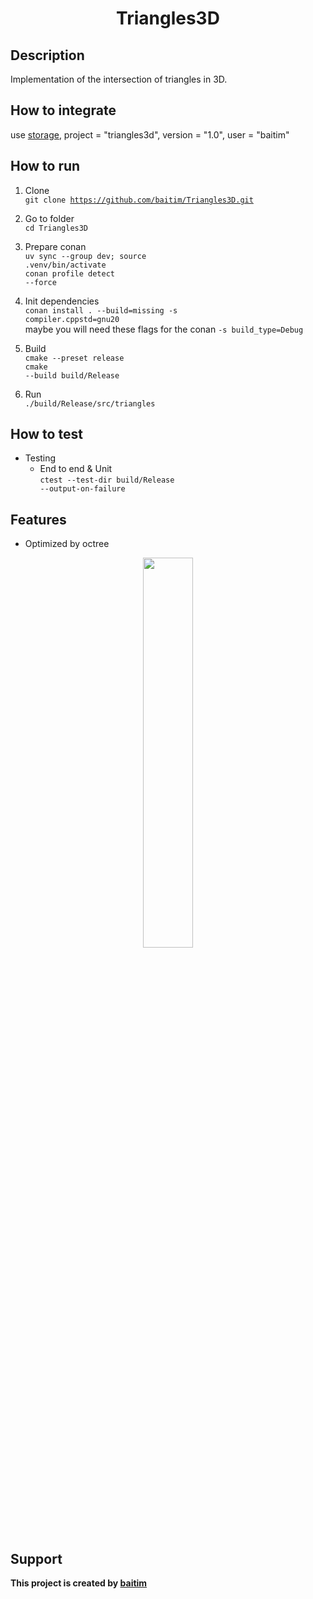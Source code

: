 <h1 align="center">Triangles3D</h1>

## Description

 Implementation of the intersection of triangles in 3D.

## How to integrate
 
 use [storage](https://github.com/baitim/ConanPackages), project = "triangles3d", version = "1.0", user = "baitim"

## How to run

1. Clone <br>
    <code>git clone https://github.com/baitim/Triangles3D.git</code>

2. Go to folder <br>
    <code>cd Triangles3D</code>

3. Prepare conan <br>
    <code>uv sync --group dev; source .venv/bin/activate</code><br>
    <code>conan profile detect --force</code>

4. Init dependencies <br>
    <code>conan install . --build=missing -s compiler.cppstd=gnu20</code><br>
    maybe you will need these flags for the conan <code>-s build_type=Debug</code>

5. Build <br>
    <code>cmake --preset release</code><br>
    <code>cmake --build build/Release</code>

6. Run <br>
    <code>./build/Release/src/triangles</code>

## How to test

* Testing
    - End to end & Unit<br>
        <code>ctest --test-dir build/Release --output-on-failure</code>

## Features
* Optimized by octree

<p align="center"><img src="https://github.com/baitim/Triangles3D/blob/main/images/cat.gif" width="40%"></p>

## Support
**This project is created by [baitim](https://t.me/bai_tim)**